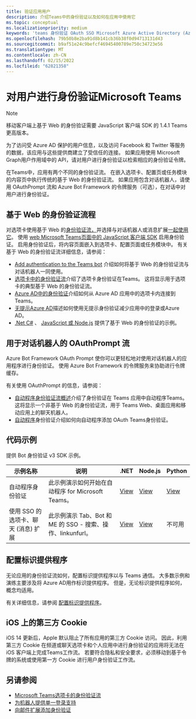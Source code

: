 ```yaml
---
title: 验证应用用户
description: 介绍Teams中的身份验证以及如何在应用中使用它
ms.topic: conceptual
ms.localizationpriority: medium
keywords: 'teams 身份验证 OAuth SSO Microsoft Azure Active Directory (Azure AD) '
ms.openlocfilehash: 79b50b8e2ba91d8b141cb36b38f0d94713131d43
ms.sourcegitcommit: b9af51e24c9befcf46945400789e750c34723e56
ms.translationtype: MT
ms.contentlocale: zh-CN
ms.lasthandoff: 02/15/2022
ms.locfileid: "62821358"
---
```

# <a name="authenticate-users-in-microsoft-teams"></a>对用户进行身份验证Microsoft Teams

> [!Note]
> 移动客户端上基于 Web 的身份验证需要 JavaScript 客户端 SDK 的 1.4.1 Teams更高版本。

为了访问受 Azure AD 保护的用户信息，以及访问 Facebook 和 Twitter 等服务的数据，该应用与这些提供商建立了受信任的连接。 如果应用使用 Microsoft Graph用户作用域中的 API，请对用户进行身份验证以检索相应的身份验证令牌。

在Teams中，应用有两个不同的身份验证流。 在嵌入选项卡、配置页或任务模块的内容[](~/tabs/how-to/create-tab-pages/content-page.md)页中执行传统的基于 Web 的身份验证流。 如果应用包含对话机器人，请使用 OAuthPrompt 流和 Azure Bot Framework 的令牌服务（可选），在对话中对用户进行身份验证。

## <a name="web-based-authentication-flow"></a>基于 Web 的身份验证流程

对选项卡使用基于 Web 的[身份验证流，](~/tabs/what-are-tabs.md)并选择与对话机器人或消息[](~/bots/what-are-bots.md)扩展[一起使用它](~/messaging-extensions/what-are-messaging-extensions.md)。 使用 [web Microsoft Teams页面中的 JavaScript 客户端 SDK](/javascript/api/overview/msteams-client) 启用身份验证。 启用身份验证后，将内容页面嵌入到选项卡、配置页面或任务模块中。 有关基于 Web 的身份验证流详细信息，请参阅：

* [Add authentication to the Teams bot](~/bots/how-to/authentication/add-authentication.md) 介绍如何将基于 Web 的身份验证流与对话机器人一同使用。
* [选项卡中的身份验证流](~/tabs/how-to/authentication/auth-flow-tab.md)介绍了选项卡身份验证在Teams。 这将显示用于选项卡的典型基于 Web 的身份验证流。
* [Azure AD中的身份验证](~/tabs/how-to/authentication/auth-tab-AAD.md)介绍如何从 Azure AD 应用中的选项卡内连接到Teams。
* [无提示Azure AD](~/tabs/how-to/authentication/auth-silent-AAD.md)描述如何使用无提示身份验证减少应用中的登录或Azure AD。
* [.Net C#](https://github.com/OfficeDev/microsoft-teams-sample-complete-csharp) 、 [JavaScript 或 Node.js](https://github.com/OfficeDev/microsoft-teams-sample-complete-node) 提供了基于 Web 的身份验证的示例。

## <a name="the-oauthprompt-flow-for-conversational-bots"></a>用于对话机器人的 OAuthPrompt 流

Azure Bot Framework OAuth Prompt 使你可以更轻松地对使用对话机器人的应用程序进行身份验证。 使用 Azure Bot Framework 的令牌服务来协助进行令牌缓存。

有关使用 OAuthPrompt 的信息，请参阅：

* [自动程序身份验证流概述](~/bots/how-to/authentication/auth-flow-bot.md)介绍了身份验证在 Teams 应用中自动程序Teams。 这将显示一个非基于 Web 的身份验证流，用于 Teams Web、桌面应用和移动应用上的聊天机器人。
* [自动程序](~/bots/how-to/authentication/add-authentication.md)身份验证介绍如何向自动程序添加 OAuth Teams身份验证。

## <a name="code-sample"></a>代码示例

提供 Bot 身份验证 v3 SDK 示例。

| **示例名称** | **说明** | **.NET** | **Node.js** | **Python** |
|---------------|------------|------------|-------------|---------------|
| 自动程序身份验证 | 此示例演示如何开始在自动程序 for Microsoft Teams。 | [View](https://github.com/microsoft/BotBuilder-Samples/tree/master/samples/csharp_dotnetcore/46.teams-auth) | [View](https://github.com/microsoft/BotBuilder-Samples/tree/master/samples/javascript_nodejs/46.teams-auth) | [View](https://github.com/microsoft/BotBuilder-Samples/tree/main/samples/python/46.teams-auth) |
| 使用 SSO 的选项卡、聊天 (消息) 扩展 | 此示例演示 Tab、Bot 和 ME 的 SSO - 搜索、操作、linkunfurl。 |  [View](https://github.com/OfficeDev/Microsoft-Teams-Samples/tree/main/samples/app-sso/csharp) | [View](https://github.com/OfficeDev/Microsoft-Teams-Samples/tree/main/samples/app-sso/nodejs) | 不可用 |


## <a name="configure-the-identity-provider"></a>配置标识提供程序

无论应用的身份验证流如何，配置标识提供程序以与 Teams 通信。 大多数示例和演练主要涉及将 Azure AD用作标识提供程序。 但是，无论标识提供程序如何，概念均适用。 

有关详细信息，请参阅 [配置标识提供程序](~/concepts/authentication/configure-identity-provider.md)。

## <a name="third-party-cookies-on-ios"></a>iOS 上的第三方 Cookie

iOS 14 更新后，Apple 默认阻止了所有应用的第[](https://webkit.org/blog/10218/full-third-party-cookie-blocking-and-more/)三方 Cookie 访问。 因此，利用第三方 Cookie 在频道或聊天选项卡和个人应用中进行身份验证的应用将无法在 iOS 客户端上完成Teams工作流。 若要符合隐私和安全要求，必须移动到基于令牌的系统或使用第一方 Cookie 进行用户身份验证工作流。

## <a name="see-also"></a>另请参阅

* [Microsoft Teams选项卡的身份验证流](~/tabs/how-to/authentication/auth-flow-tab.md)
* [为机器人提供单一登录支持](~/bots/how-to/authentication/auth-aad-sso-bots.md)
* [向邮件扩展添加身份验证](~/messaging-extensions/how-to/add-authentication.md)